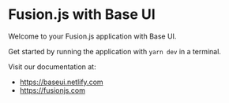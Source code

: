 # Fusion.js with Base UI

Welcome to your Fusion.js application with Base UI.

Get started by running the application with `yarn dev` in a terminal.

Visit our documentation at:

* https://baseui.netlify.com
* https://fusionjs.com
